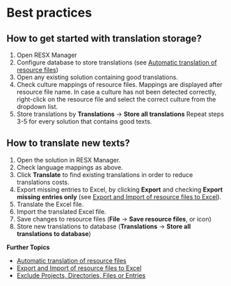 # Best practices

## How to get started with translation storage?
1. Open RESX Manager
1. Configure database to store translations (see [Automatic translation of resource files](AutomaticTranslation.md))
1. Open any existing solution containing good translations.
1. Check culture mappings of resource files. Mappings are displayed after resource file name. In case a culture has not been detected correctly, right-click on the resource file and select the correct culture from the dropdown list.
1. Store translations by **Translations** -> **Store all translations**
Repeat steps 3-5 for every solution that contains good texts.

## How to translate new texts?
1. Open the solution in RESX Manager.
1. Check language mappings as above.
1. Click **Translate** to find existing translations in order to reduce translations costs.
1. Export missing entries to Excel, by clicking **Export** and checking **Export missing entries only** (see [Export and Import of resource files to Excel](ExportImportResourcesToExcel.md)).
1. Translate the Excel file.
1. Import the translated Excel file.
1. Save changes to resource files (**File** -> **Save resource files**, or icon)
1. Store new translations to database (**Translations** -> **Store all translations to database**)

**Further Topics**
* [Automatic translation of resource files](AutomaticTranslation,md)
* [Export and Import of resource files to Excel](ExportImportResourcesToExcel.md)
* [Exclude Projects, Directories, Files or Entries](ExcludeProjectsDirectoriesFilesEntries.md)
